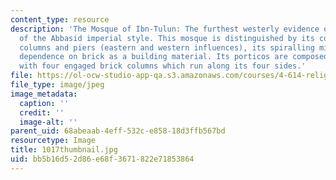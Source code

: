 ```yaml
---
content_type: resource
description: 'The Mosque of Ibn-Tulun: The furthest westerly evidence of the spread
  of the Abbasid imperial style. This mosque is distinguished by its combination of
  columns and piers (eastern and western influences), its spiralling minaret and exclusive
  dependence on brick as a building material. Its porticos are composed of brick piers
  with four engaged brick columns which run along its four sides.'
file: https://ol-ocw-studio-app-qa.s3.amazonaws.com/courses/4-614-religious-architecture-and-islamic-cultures-fall-2002/bb5b16d52d86e68f3671822e71853864_1017thumbnail.jpg
file_type: image/jpeg
image_metadata:
  caption: ''
  credit: ''
  image-alt: ''
parent_uid: 68abeaab-4eff-532c-e858-18d3ffb567bd
resourcetype: Image
title: 1017thumbnail.jpg
uid: bb5b16d5-2d86-e68f-3671-822e71853864
---
```

